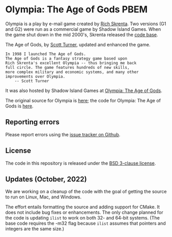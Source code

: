 # Olympia: The Age of Gods PBEM

Olympia is a play by e-mail game created by
[Rich Skrenta](https://github.com/skrenta).
Two versions (G1 and G2) were run as a commercial game by Shadow Island Games.
When the game shut down in the mid 2000's, Skrenta released the
[code base](http://www.pbm.com/oly/).

The Age of Gods, by
[Scott Turner](http://www.pbm.com/oly/tag/srt.html),
updated and enhanced the game.

    In 1998 I launched The Age of Gods.
    The Age of Gods is a fantasy strategy game based upon
    Rich Skrenta's excellent Olympia -- thus bringing me back
    full circle. The game features hundreds of new skills,
    more complex military and economic systems, and many other
    improvements over Olympia.
        -- Scott Turner

It was also hosted by Shadow Island Games at
[Olympia: The Age of Gods](http://www.pbm.com/oly/tag/).

The original source for Olympia is
[here](http://www.pbm.com/oly/olympia.tgz);
the code for Olympia: The Age of Gods is
[here](http://www.pbm.com/oly/olympia-tag.tgz).

## Reporting errors
Please report errors using the
[issue tracker on Github](https://github.com/olytag/Olympia--The-Age-of-Gods-PBEM/issues).

## License
The code in this repository is released under the [BSD 3-clause license](LICENSE).

## Updates (October, 2022)
We are working on a cleanup of the code with the goal of getting the source to run on Linux, Mac, and Windows.

The effort entails formatting the source and adding support for CMake.
It does not include bug fixes or enhancements.
The only change planned for the code is updating `ilist` to work on both 32- and 64-bit systems.
(The base code requires the -m32 flag because `ilist` assumes that pointers and integers are the same size.)
